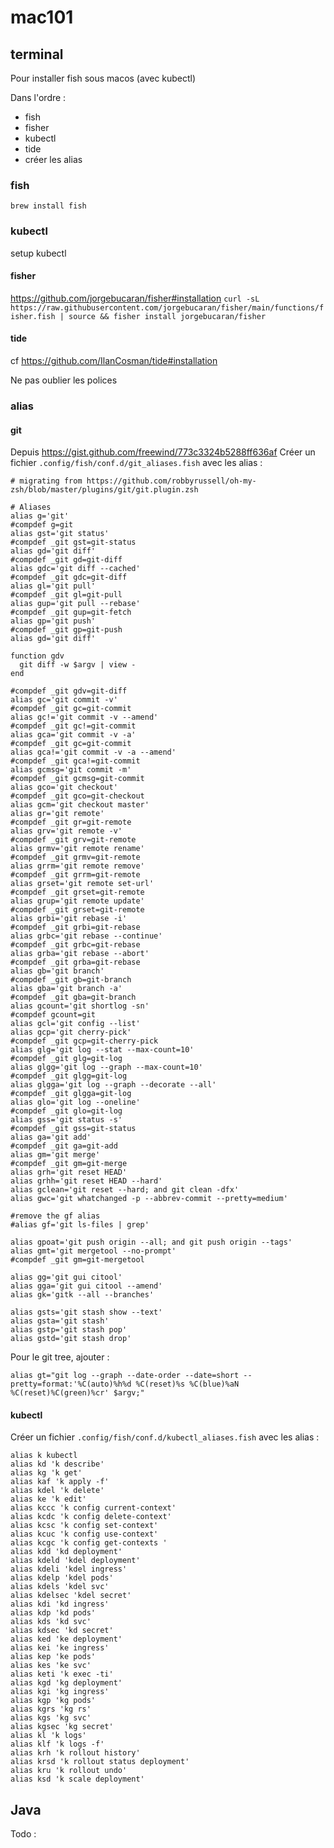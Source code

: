 # mac101

## terminal

Pour installer fish sous macos (avec kubectl)

Dans l'ordre : 
- fish
- fisher
- kubectl
- tide
- créer les alias

### fish
`brew install fish`

### kubectl
setup kubectl

#### fisher 
https://github.com/jorgebucaran/fisher#installation
`curl -sL https://raw.githubusercontent.com/jorgebucaran/fisher/main/functions/fisher.fish | source && fisher install jorgebucaran/fisher`

#### tide

cf https://github.com/IlanCosman/tide#installation

Ne pas oublier les polices

### alias

#### git

Depuis https://gist.github.com/freewind/773c3324b5288ff636af
Créer un fichier `.config/fish/conf.d/git_aliases.fish` avec les alias :
```
# migrating from https://github.com/robbyrussell/oh-my-zsh/blob/master/plugins/git/git.plugin.zsh

# Aliases
alias g='git'
#compdef g=git
alias gst='git status'
#compdef _git gst=git-status
alias gd='git diff'
#compdef _git gd=git-diff
alias gdc='git diff --cached'
#compdef _git gdc=git-diff
alias gl='git pull'
#compdef _git gl=git-pull
alias gup='git pull --rebase'
#compdef _git gup=git-fetch
alias gp='git push'
#compdef _git gp=git-push
alias gd='git diff'

function gdv
  git diff -w $argv | view -
end

#compdef _git gdv=git-diff
alias gc='git commit -v'
#compdef _git gc=git-commit
alias gc!='git commit -v --amend'
#compdef _git gc!=git-commit
alias gca='git commit -v -a'
#compdef _git gc=git-commit
alias gca!='git commit -v -a --amend'
#compdef _git gca!=git-commit
alias gcmsg='git commit -m'
#compdef _git gcmsg=git-commit
alias gco='git checkout'
#compdef _git gco=git-checkout
alias gcm='git checkout master'
alias gr='git remote'
#compdef _git gr=git-remote
alias grv='git remote -v'
#compdef _git grv=git-remote
alias grmv='git remote rename'
#compdef _git grmv=git-remote
alias grrm='git remote remove'
#compdef _git grrm=git-remote
alias grset='git remote set-url'
#compdef _git grset=git-remote
alias grup='git remote update'
#compdef _git grset=git-remote
alias grbi='git rebase -i'
#compdef _git grbi=git-rebase
alias grbc='git rebase --continue'
#compdef _git grbc=git-rebase
alias grba='git rebase --abort'
#compdef _git grba=git-rebase
alias gb='git branch'
#compdef _git gb=git-branch
alias gba='git branch -a'
#compdef _git gba=git-branch
alias gcount='git shortlog -sn'
#compdef gcount=git
alias gcl='git config --list'
alias gcp='git cherry-pick'
#compdef _git gcp=git-cherry-pick
alias glg='git log --stat --max-count=10'
#compdef _git glg=git-log
alias glgg='git log --graph --max-count=10'
#compdef _git glgg=git-log
alias glgga='git log --graph --decorate --all'
#compdef _git glgga=git-log
alias glo='git log --oneline'
#compdef _git glo=git-log
alias gss='git status -s'
#compdef _git gss=git-status
alias ga='git add'
#compdef _git ga=git-add
alias gm='git merge'
#compdef _git gm=git-merge
alias grh='git reset HEAD'
alias grhh='git reset HEAD --hard'
alias gclean='git reset --hard; and git clean -dfx'
alias gwc='git whatchanged -p --abbrev-commit --pretty=medium'

#remove the gf alias
#alias gf='git ls-files | grep'

alias gpoat='git push origin --all; and git push origin --tags'
alias gmt='git mergetool --no-prompt'
#compdef _git gm=git-mergetool

alias gg='git gui citool'
alias gga='git gui citool --amend'
alias gk='gitk --all --branches'

alias gsts='git stash show --text'
alias gsta='git stash'
alias gstp='git stash pop'
alias gstd='git stash drop'

```

Pour le git tree, ajouter :
```
alias gt="git log --graph --date-order --date=short --pretty=format:'%C(auto)%h%d %C(reset)%s %C(blue)%aN %C(reset)%C(green)%cr' $argv;"
```

#### kubectl

Créer un fichier `.config/fish/conf.d/kubectl_aliases.fish` avec les alias :
```
alias k kubectl
alias kd 'k describe'
alias kg 'k get'
alias kaf 'k apply -f'
alias kdel 'k delete'
alias ke 'k edit'
alias kccc 'k config current-context'
alias kcdc 'k config delete-context'
alias kcsc 'k config set-context'
alias kcuc 'k config use-context'
alias kcgc 'k config get-contexts '
alias kdd 'kd deployment'
alias kdeld 'kdel deployment'
alias kdeli 'kdel ingress'
alias kdelp 'kdel pods'
alias kdels 'kdel svc'
alias kdelsec 'kdel secret'
alias kdi 'kd ingress'
alias kdp 'kd pods'
alias kds 'kd svc'
alias kdsec 'kd secret'
alias ked 'ke deployment'
alias kei 'ke ingress'
alias kep 'ke pods'
alias kes 'ke svc'
alias keti 'k exec -ti'
alias kgd 'kg deployment'
alias kgi 'kg ingress'
alias kgp 'kg pods'
alias kgrs 'kg rs'
alias kgs 'kg svc'
alias kgsec 'kg secret'
alias kl 'k logs'
alias klf 'k logs -f'
alias krh 'k rollout history'
alias krsd 'k rollout status deployment'
alias kru 'k rollout undo'
alias ksd 'k scale deployment'
```

## Java

Todo :
